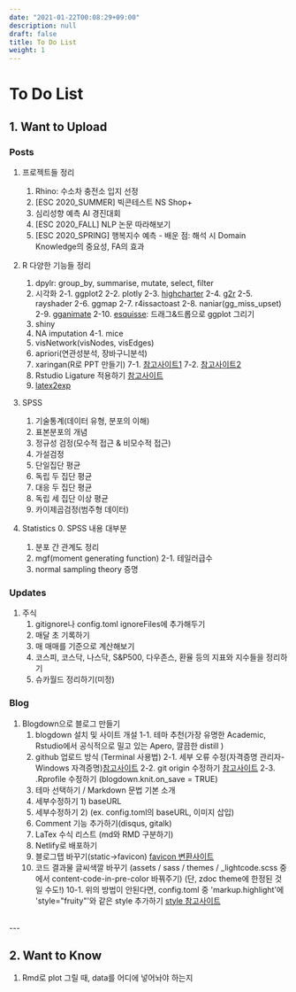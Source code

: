 ```yaml
---
date: "2021-01-22T00:08:29+09:00"
description: null
draft: false
title: To Do List
weight: 1
---
```


# To Do List

## 1. Want to Upload 
### Posts
1. 프로젝트들 정리
    1. Rhino: 수소차 충전소 입지 선정
    2. [ESC 2020_SUMMER] 빅콘테스트 NS Shop+
    3. 심리성향 예측 AI 경진대회
    4. [ESC 2020_FALL] NLP 논문 따라해보기
    5. [ESC 2020_SPRING] 행복지수 예측
            - 배운 점: 해석 시 Domain Knowledge의 중요성, FA의 효과

2. R 다양한 기능들 정리
    1. dpylr: group_by, summarise, mutate, select, filter
    2. 시각화
    2-1. ggplot2
    2-2. plotly
    2-3. [highcharter](https://jkunst.com/highcharter/)
    2-4. [g2r](https://g2r.opifex.org/articles/get-started.html)
    2-5. rayshader
    2-6. ggmap
    2-7. r4issactoast
    2-8. naniar(gg_miss_upset)
    2-9. [gganimate](https://www.youtube.com/watch?v=SnCi0s0e4Io)
    2-10. [esquisse](https://www.youtube.com/watch?v=FWLxE-ARuO8): 드래그&드롭으로 ggplot 그리기
    3. shiny
    4. NA imputation
    4-1. mice
    5. visNetwork(visNodes, visEdges)
    6. apriori(연관성분석, 장바구니분석)
    7. xaringan(R로 PPT 만들기)
    7-1. [참고사이트1](https://yongfu.name/slides/xaringan)
    7-2. [참고사이트2](https://github.com/issactoast/uiowa-rworkshop)
    8. Rstudio Ligature 적용하기 [참고사이트](https://www.youtube.com/watch?v=Ey-OEPyn3Hc)
    9. [latex2exp](https://www.youtube.com/watch?v=Gs3OUF6E0JE&list=PLKtLBdGREmMl_feHpXU-xS6BBJDrEWNQh&index=5)

3. SPSS
    1. 기술통계(데이터 유형, 분포의 이해)
    2. 표본분포의 개념
    3. 정규성 검정(모수적 접근 & 비모수적 접근)
    4. 가설검정
    5. 단일집단 평균
    6. 독립 두 집단 평균
    7. 대응 두 집단 평균
    8. 독립 세 집단 이상 평균
    9. 카이제곱검정(범주형 데이터)

4. Statistics
    0. SPSS 내용 대부분
    1. 분포 간 관계도 정리
    2. mgf(moment generating function)
    2-1. 테일러급수
    3. normal sampling theory 증명

### Updates 
1. 주식 
    1. gitignore나 config.toml ignoreFiles에 추가해두기
    2. 매달 초 기록하기
    3. 매 매매를 기준으로 계산해보기
    4. 코스피, 코스닥, 나스닥, S&P500, 다우존스, 환율 등의 지표와 지수들을 정리하기
    5. 슈카월드 정리하기(미정)

### Blog
1. Blogdown으로 블로그 만들기
    1. blogdown 설치 및 사이트 개설
    1-1. 테마 추천(가장 유명한 Academic, Rstudio에서 공식적으로 밀고 있는 Apero, 깔끔한 distill )
    2. github 업로드 방식 (Terminal 사용법)
    2-1. 세부 오류 수정(자격증명 관리자-Windows 자격증명)[참고사이트](https://recoveryman.tistory.com/392?category=635733) 
    2-2. git origin 수정하기 [참고사이트](https://stackoverflow.com/questions/39435240/rstudio-changing-origin-for-git-version-control-of-project)
    2-3. .Rprofile 수정하기 (blogdown.knit.on_save = TRUE)
    3. 테마 선택하기 / Markdown 문법 기본 소개
    4. 세부수정하기 1) baseURL
    5. 세부수정하기 2) (ex. config.toml의 baseURL, 이미지 삽입)
    6. Comment 기능 추가하기(disqus, gitalk)
    7. LaTex 수식 리스트 (md와 RMD 구분하기)
    8. Netlify로 배포하기
    9. 블로그탭 바꾸기(static->favicon) [favicon 변환사이트](https://www.favicon-generator.org/)
    10. 코드 결과물 글씨색깔 바꾸기 (assets / sass / themes / _lightcode.scss 중에서 content-code-in-pre-color 바꿔주기) (단, zdoc theme에 한정된 것일 수도!)
    10-1. 위의 방법이 안된다면, config.toml 중 'markup.highlight'에 'style="fruity"'와 같은 style 추가하기 [style 참고사이트](https://xyproto.github.io/splash/docs/all.html)
     
<br>
---

## 2. Want to Know
1. Rmd로 plot 그릴 때, data를 어디에 넣어놔야 하는지

<br>
<br>